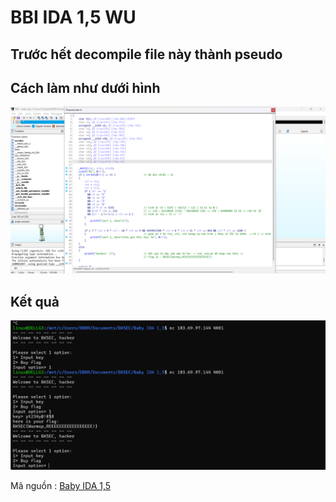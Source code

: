 # BBI IDA 1,5 WU

## Trước hết decompile file này thành pseudo 

## Cách làm như dưới hình

![](baby_ida_mot_phay_5.png)

## Kết quả 

![](kqua.png)

Mã nguồn : [Baby IDA 1,5](./"Baby_IDA_1,5")